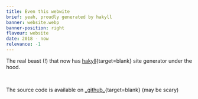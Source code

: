 ```yaml
---
title: Even this webwite
brief: yeah, proudly generated by hakyll
banner: website.webp
banner-position: right
flavour: website
date: 2018 - now
relevance: -1
---
```


The real beast (!) that now has [hakyll](https://jaspervdj.be/hakyll){target=blank} site generator under the hood.

<br />

The source code is available on [\_github\_](https://github.com/danielpancake/danielpancake.github.io){target=blank} (may be scary)
